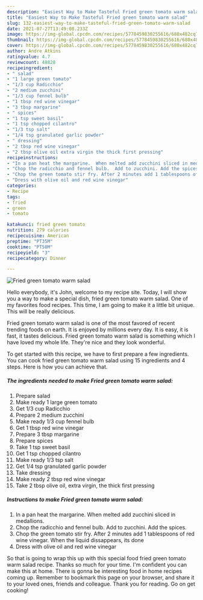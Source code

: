 ```yaml
---
description: "Easiest Way to Make Tasteful Fried green tomato warm salad"
title: "Easiest Way to Make Tasteful Fried green tomato warm salad"
slug: 132-easiest-way-to-make-tasteful-fried-green-tomato-warm-salad
date: 2021-07-27T13:49:08.233Z
image: https://img-global.cpcdn.com/recipes/5778459830255616/680x482cq70/fried-green-tomato-warm-salad-recipe-main-photo.jpg
thumbnail: https://img-global.cpcdn.com/recipes/5778459830255616/680x482cq70/fried-green-tomato-warm-salad-recipe-main-photo.jpg
cover: https://img-global.cpcdn.com/recipes/5778459830255616/680x482cq70/fried-green-tomato-warm-salad-recipe-main-photo.jpg
author: Andre Atkins
ratingvalue: 4.7
reviewcount: 48828
recipeingredient:
- " salad"
- "1 large green tomato"
- "1/3 cup Radicchio"
- "2 medium zucchini"
- "1/3 cup fennel bulb"
- "1 tbsp red wine vinegar"
- "3 tbsp margarine"
- " spices"
- "1 tsp sweet basil"
- "1 tsp chopped cilantro"
- "1/3 tsp salt"
- "1/4 tsp granulated garlic powder"
- " dressing"
- "2 tbsp red wine vinegar"
- "2 tbsp olive oil extra virgin the thick first pressing"
recipeinstructions:
- "In a pan heat the margarine.  When melted add zucchini sliced in medallions."
- "Chop the radicchio and fennel bulb.  Add to zucchini. Add the spices."
- "Chop the green tomato stir fry. After 2 minutes add 1 tablespoons of red wine vinegar. When the liquid dissappears, its done"
- "Dress with olive oil and red wine vinegar"
categories:
- Recipe
tags:
- fried
- green
- tomato

katakunci: fried green tomato 
nutrition: 279 calories
recipecuisine: American
preptime: "PT35M"
cooktime: "PT50M"
recipeyield: "3"
recipecategory: Dinner

---
```



![Fried green tomato warm salad](https://img-global.cpcdn.com/recipes/5778459830255616/680x482cq70/fried-green-tomato-warm-salad-recipe-main-photo.jpg)

Hello everybody, it's John, welcome to my recipe site. Today, I will show you a way to make a special dish, fried green tomato warm salad. One of my favorites food recipes. This time, I am going to make it a little bit unique. This will be really delicious.

Fried green tomato warm salad is one of the most favored of recent trending foods on earth. It is enjoyed by millions every day. It is easy, it is fast, it tastes delicious. Fried green tomato warm salad is something which I have loved my whole life. They're nice and they look wonderful.




To get started with this recipe, we have to first prepare a few ingredients. You can cook fried green tomato warm salad using 15 ingredients and 4 steps. Here is how you can achieve that.

<!--inarticleads1-->

##### The ingredients needed to make Fried green tomato warm salad:

1. Prepare  salad
1. Make ready 1 large green tomato
1. Get 1/3 cup Radicchio
1. Prepare 2 medium zucchini
1. Make ready 1/3 cup fennel bulb
1. Get 1 tbsp red wine vinegar
1. Prepare 3 tbsp margarine
1. Prepare  spices
1. Take 1 tsp sweet basil
1. Get 1 tsp chopped cilantro
1. Make ready 1/3 tsp salt
1. Get 1/4 tsp granulated garlic powder
1. Take  dressing
1. Make ready 2 tbsp red wine vinegar
1. Take 2 tbsp olive oil, extra virgin, the thick first pressing




<!--inarticleads2-->

##### Instructions to make Fried green tomato warm salad:

1. In a pan heat the margarine.  When melted add zucchini sliced in medallions.
1. Chop the radicchio and fennel bulb.  Add to zucchini. Add the spices.
1. Chop the green tomato stir fry. After 2 minutes add 1 tablespoons of red wine vinegar. When the liquid dissappears, its done
1. Dress with olive oil and red wine vinegar




So that is going to wrap this up with this special food fried green tomato warm salad recipe. Thanks so much for your time. I'm confident you can make this at home. There is gonna be interesting food in home recipes coming up. Remember to bookmark this page on your browser, and share it to your loved ones, friends and colleague. Thank you for reading. Go on get cooking!
